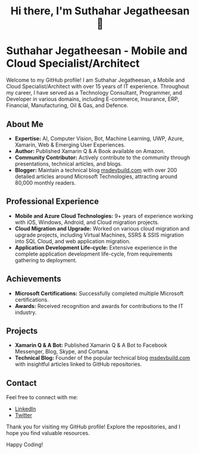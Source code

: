 <h1 align="center">Hi there, I'm Suthahar Jegatheesan 👋</h1>


# Suthahar Jegatheesan - Mobile and Cloud Specialist/Architect

Welcome to my GitHub profile! I am Suthahar Jegatheesan, a Mobile and Cloud Specialist/Architect with over 15 years of IT experience. Throughout my career, I have served as a Technology Consultant, Programmer, and Developer in various domains, including E-commerce, Insurance, ERP, Financial, Manufacturing, Oil & Gas, and Defence.

## About Me

- **Expertise:** AI, Computer Vision, Bot, Machine Learning, UWP, Azure, Xamarin, Web & Emerging User Experiences.
- **Author:** Published Xamarin Q & A Book available on Amazon.
- **Community Contributor:** Actively contribute to the community through presentations, technical articles, and blogs.
- **Blogger:** Maintain a technical blog [msdevbuild.com](https://www.msdevbuild.com) with over 200 detailed articles around Microsoft Technologies, attracting around 80,000 monthly readers.

## Professional Experience

- **Mobile and Azure Cloud Technologies:** 9+ years of experience working with iOS, Windows, Android, and Cloud migration projects.
- **Cloud Migration and Upgrade:** Worked on various cloud migration and upgrade projects, including Virtual Machines, SSRS & SSIS migration into SQL Cloud, and web application migration.
- **Application Development Life-cycle:** Extensive experience in the complete application development life-cycle, from requirements gathering to deployment.

## Achievements

- **Microsoft Certifications:** Successfully completed multiple Microsoft certifications.
- **Awards:** Received recognition and awards for contributions to the IT industry.

## Projects

- **Xamarin Q & A Bot:** Published Xamarin Q & A Bot to Facebook Messenger, Blog, Skype, and Cortana.
- **Technical Blog:** Founder of the popular technical blog [msdevbuild.com](https://www.msdevbuild.com) with insightful articles linked to GitHub repositories.

## Contact

Feel free to connect with me:

- [LinkedIn](https://www.linkedin.com/in/suthaharj/)
- [Twitter](https://twitter.com/suthaharj)

Thank you for visiting my GitHub profile! Explore the repositories, and I hope you find valuable resources.

Happy Coding!
